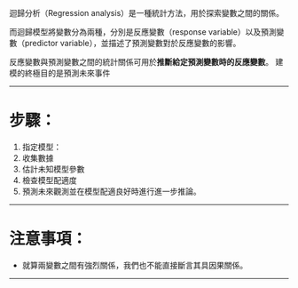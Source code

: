 迴歸分析（Regression analysis）是一種統計方法，用於探索變數之間的關係。

而迴歸模型將變數分為兩種，分別是反應變數（response variable）以及預測變數（predictor variable），並描述了預測變數對於反應變數的影響。

反應變數與預測變數之間的統計關係可用於**推斷給定預測變數時的反應變數**。
建模的終極目的是預測未來事件
- - -
# 步驟：
1. 指定模型：
2. 收集數據
3. 估計未知模型參數
4. 檢查模型配適度
5. 預測未來觀測並在模型配適良好時進行進一步推論。
- - -
# 注意事項：
- 就算兩變數之間有強烈關係，我們也不能直接斷言其具因果關係。
- - -
  